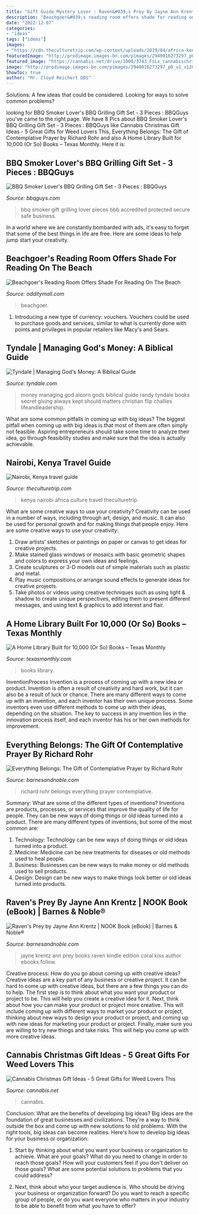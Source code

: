 ```yaml
---
title: "Gift Guide Mystery Lover : Raven&#039;s Prey By Jayne Ann Krentz"
description: "Beachgoer&#039;s reading room offers shade for reading on the beach"
date: "2022-12-07"
categories:
- "ideas"
tags: ["ideas"]
images:
- "https://cdn.theculturetrip.com/wp-content/uploads/2019/04/africa-kenya-ni-768x512.jpg"
featuredImage: "http://prodimage.images-bn.com/pimages/2940016273297_p0_v1_s1200x630.jpg"
featured_image: "https://cannabis.net/drive/1000/3743_FsLx_cannabischristmasgifts.jpg"
image: "http://prodimage.images-bn.com/pimages/2940016273297_p0_v1_s1200x630.jpg"
ShowToc: true
author: "Mr. Cloyd Reichert DDS"
---
```



Solutions: A few ideas that could be considered.
Looking for ways to solve common problems?

	

		
looking for BBQ Smoker Lover&#039;s BBQ Grilling Gift Set - 3 Pieces : BBQGuys you've came to the right page. We have 8 Pics about BBQ Smoker Lover&#039;s BBQ Grilling Gift Set - 3 Pieces : BBQGuys like Cannabis Christmas Gift Ideas - 5 Great Gifts for Weed Lovers This, Everything Belongs: The Gift of Contemplative Prayer by Richard Rohr and also A Home Library Built for 10,000 (Or So) Books – Texas Monthly. Here it is:
		
    
## BBQ Smoker Lover&#039;s BBQ Grilling Gift Set - 3 Pieces : BBQGuys

<img loading=lazy src="https://cdn.shocho.co/sc-image/3/3/1/f/331f22c9476eacaf60b9f07894c6dd65.jpg" onerror="this.onerror=null;this.src='https://tse3.mm.bing.net/th?id=OIP.miTGTCsRhipT0X6N8yA0LAHaHa&amp;pid=15.1';" alt="BBQ Smoker Lover&#039;s BBQ Grilling Gift Set - 3 Pieces : BBQGuys">

_Source: bbqguys.com_

>bbq smoker gift grilling lover pieces bbb accredited protected secure safe business. 

	

In a world where we are constantly bombarded with ads, it's easy to forget that some of the best things in life are free. Here are some ideas to help jump start your creativity.

    
## Beachgoer&#039;s Reading Room Offers Shade For Reading On The Beach

<img loading=lazy src="https://odditymall.com/includes/content/beachgoers-reading-room-offers-shade-for-reading-on-the-beach-0.jpg" onerror="this.onerror=null;this.src='https://tse1.mm.bing.net/th?id=OIP.Xkv_21CiqyCqICi-4tiZ3wHaGz&amp;pid=15.1';" alt="Beachgoer&#039;s Reading Room Offers Shade For Reading On The Beach">

_Source: odditymall.com_

>beachgoer. 

	

1. Introducing a new type of currency: vouchers. Vouchers could be used to purchase goods and services, similar to what is currently done with points and privileges in popular retailers like Macy's and Sears. 

    
## Tyndale | Managing God&#039;s Money: A Biblical Guide

<img loading=lazy src="https://files.tyndale.com/thpdata/images--covers/HiResJPG/978-1-4143-4553-6.jpg" onerror="this.onerror=null;this.src='https://tse3.mm.bing.net/th?id=OIP.Xk6iYsXU23PUoLv7dsViUwHaMZ&amp;pid=15.1';" alt="Tyndale | Managing God&#039;s Money: A Biblical Guide">

_Source: tyndale.com_

>money managing god alcorn gods biblical guide randy tyndale books secret giving always kept should matters christian flip challies lifeandleadership. 

	

What are some common pitfalls in coming up with big ideas?
The biggest pitfall when coming up with big ideas is that most of them are often simply not feasible. Aspiring entrepreneurs should take some time to analyze their idea, go through feasibility studies and make sure that the idea is actually achievable.

    
## Nairobi, Kenya Travel Guide

<img loading=lazy src="https://cdn.theculturetrip.com/wp-content/uploads/2019/04/africa-kenya-ni-768x512.jpg" onerror="this.onerror=null;this.src='https://tse3.mm.bing.net/th?id=OIP.NznqFWI0RYHBIbaTYYP3BAHaE8&amp;pid=15.1';" alt="Nairobi, Kenya travel guide">

_Source: theculturetrip.com_

>kenya nairobi africa culture travel theculturetrip. 

	

What are some creative ways to use your creativity?
Creativity can be used in a number of ways, including through art, design, and music. It can also be used for personal growth and for making things that people enjoy. Here are some creative ways to use your creativity: 
1. Draw artists’ sketches or paintings on paper or canvas to get ideas for creative projects. 
2. Make stained glass windows or mosaics with basic geometric shapes and colors to express your own ideas and feelings. 
3. Create sculptures or 3-D models out of simple materials such as plastic and metal. 
4. Play music compositions or arrange sound effects to generate ideas for creative projects. 
5. Take photos or videos using creative techniques such as using light & shadow to create unique perspectives, editing them to present different messages, and using text & graphics to add interest and flair.

    
## A Home Library Built For 10,000 (Or So) Books – Texas Monthly

<img loading=lazy src="https://www.texasmonthly.com/wp-content/uploads/2018/01/whatley-2-1200x750.jpg" onerror="this.onerror=null;this.src='https://tse4.mm.bing.net/th?id=OIP.Tr_gzlvnMkJDlWEMKkwZPwHaEo&amp;pid=15.1';" alt="A Home Library Built for 10,000 (Or So) Books – Texas Monthly">

_Source: texasmonthly.com_

>books library. 

	

InventionProcess
Invention is a process of coming up with a new idea or product. Invention is often a result of creativity and hard work, but it can also be a result of luck or chance. There are many different ways to come up with an invention, and each inventor has their own unique process. Some inventors even use different methods to come up with their ideas, depending on the situation. The key to success in any invention lies in the innovation process itself, and each inventor has his or her own methods for improvement.

    
## Everything Belongs: The Gift Of Contemplative Prayer By Richard Rohr

<img loading=lazy src="http://prodimage.images-bn.com/pimages/9780824519957_p0_v1_s1200x630.jpg" onerror="this.onerror=null;this.src='https://tse2.mm.bing.net/th?id=OIP.MIZPGzAFg3yzihT5ttdgwwAAAA&amp;pid=15.1';" alt="Everything Belongs: The Gift of Contemplative Prayer by Richard Rohr">

_Source: barnesandnoble.com_

>richard rohr belongs everything prayer contemplative. 

	

Summary: What are some of the different types of inventions?
Inventions are products, processes, or services that improve the quality of life for people. They can be new ways of doing things or old ideas turned into a product. There are many different types of inventions, but some of the most common are:
1) Technology: Technology can be new ways of doing things or old ideas turned into a product.
2) Medicine: Medicine can be new treatments for diseases or old methods used to heal people.
3) Business: Businesses can be new ways to make money or old methods used to sell products.
4) Design: Design can be new ways to make things look better or old ideas turned into products.

    
## Raven&#039;s Prey By Jayne Ann Krentz | NOOK Book (eBook) | Barnes &amp; Noble®

<img loading=lazy src="http://prodimage.images-bn.com/pimages/2940016273297_p0_v1_s1200x630.jpg" onerror="this.onerror=null;this.src='https://tse3.mm.bing.net/th?id=OIP.aK8GONirId6IG8E5Wnad_wAAAA&amp;pid=15.1';" alt="Raven&#039;s Prey by Jayne Ann Krentz | NOOK Book (eBook) | Barnes &amp; Noble®">

_Source: barnesandnoble.com_

>jayne krentz ann prey books raven kindle edition coral kiss author ebooks follow. 

	

Creative process: How do you go about coming up with creative ideas?
Creative ideas are a key part of any business or creative project. It can be hard to come up with creative ideas, but there are a few things you can do to help. The first step is to think about what you want your product or project to be. This will help you create a creative idea for it. Next, think about how you can make your product or project more creative. This will include coming up with different ways to market your product or project, thinking about new ways to design your product or project, and coming up with new ideas for marketing your product or project. Finally, make sure you are willing to try new things and take risks. This will help you come up with more creative ideas.

    
## Cannabis Christmas Gift Ideas - 5 Great Gifts For Weed Lovers This

<img loading=lazy src="https://cannabis.net/drive/1000/3743_FsLx_cannabischristmasgifts.jpg" onerror="this.onerror=null;this.src='https://tse2.mm.bing.net/th?id=OIP.oCV4TFhsJ89qeH2qdTfZKgHaHM&amp;pid=15.1';" alt="Cannabis Christmas Gift Ideas - 5 Great Gifts for Weed Lovers This">

_Source: cannabis.net_

>cannabis. 

	

Conclusion: What are the benefits of developing big ideas?
Big ideas are the foundation of great businesses and civilizations. They're a way to think outside the box and come up with new solutions to old problems. With the right tools, big ideas can become realities. Here's how to develop big ideas for your business or organization:
1. Start by thinking about what you want your business or organization to achieve. What are your goals? What do you need to change in order to reach those goals? How will your customers feel if you don't deliver on those goals? What are some potential solutions to problems that you could address?

2. Next, think about who your target audience is. Who should be driving your business or organization forward? Do you want to reach a specific group of people, or do you want everyone who matters in your industry to be able to benefit from what you have to offer?

